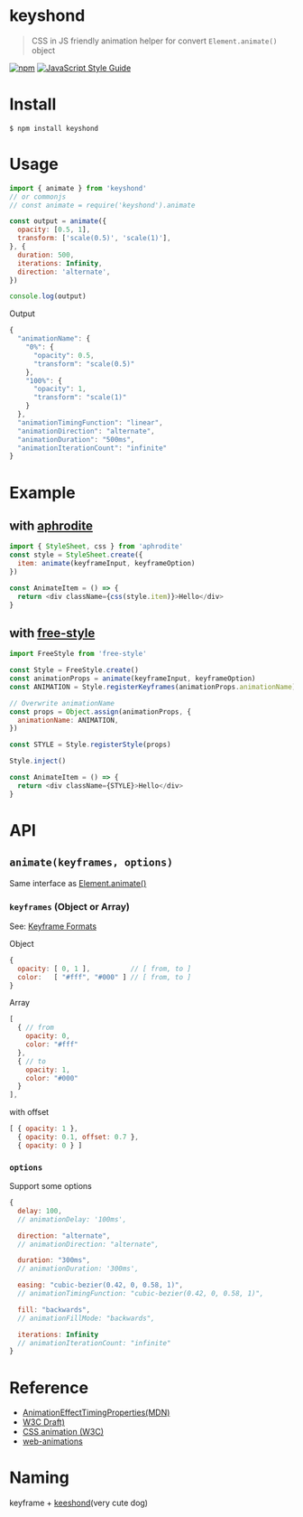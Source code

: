 # keyshond
> CSS in JS friendly animation helper for convert `Element.animate()` object

[![npm](https://img.shields.io/npm/v/keyshond.svg)](https://www.npmjs.com/package/keyshond)
[![JavaScript Style Guide](https://img.shields.io/badge/code%20style-standard-brightgreen.svg)](http://standardjs.com/)

# Install

```
$ npm install keyshond
```

# Usage

```js
import { animate } from 'keyshond'
// or commonjs
// const animate = require('keyshond').animate

const output = animate({
  opacity: [0.5, 1],
  transform: ['scale(0.5)', 'scale(1)'],
}, {
  duration: 500,
  iterations: Infinity,
  direction: 'alternate',
})

console.log(output)
```

Output

```js
{
  "animationName": {
    "0%": {
      "opacity": 0.5,
      "transform": "scale(0.5)"
    },
    "100%": {
      "opacity": 1,
      "transform": "scale(1)"
    }
  },
  "animationTimingFunction": "linear",
  "animationDirection": "alternate",
  "animationDuration": "500ms",
  "animationIterationCount": "infinite"
}
```

# Example

## with [aphrodite](https://github.com/Khan/aphrodite)

```js
import { StyleSheet, css } from 'aphrodite'
const style = StyleSheet.create({
  item: animate(keyframeInput, keyframeOption)
})

const AnimateItem = () => {
  return <div className={css(style.item)}>Hello</div>
}
```

## with [free-style](https://github.com/Khan/free-style)
```js
import FreeStyle from 'free-style'

const Style = FreeStyle.create()
const animationProps = animate(keyframeInput, keyframeOption)
const ANIMATION = Style.registerKeyframes(animationProps.animationName)

// Overwrite animationName
const props = Object.assign(animationProps, {
  animationName: ANIMATION,
})

const STYLE = Style.registerStyle(props)

Style.inject()

const AnimateItem = () => {
  return <div className={STYLE}>Hello</div>
}
```

# API

## `animate(keyframes, options)`
Same interface as [Element.animate()](https://developer.mozilla.org/en-US/docs/Web/API/Element/animate)

### `keyframes` (Object or Array)
See: [Keyframe Formats](https://developer.mozilla.org/en-US/docs/Web/API/Web_Animations_API/Keyframe_Formats)

Object

```js
{
  opacity: [ 0, 1 ],          // [ from, to ]
  color:   [ "#fff", "#000" ] // [ from, to ]  
}
```
Array

```js
[ 
  { // from
    opacity: 0,
    color: "#fff"
  }, 
  { // to
    opacity: 1,
 ​   color: "#000"
  }
],
```

with offset

```js
[ { opacity: 1 },
  { opacity: 0.1, offset: 0.7 },
  { opacity: 0 } ]
```

### `options`

Support some options

```js
{
  delay: 100,
  // animationDelay: '100ms',

  direction: "alternate",
  // animationDirection: "alternate",

  duration: "300ms",
  // animationDuration: '300ms',

  easing: "cubic-bezier(0.42, 0, 0.58, 1)",
  // animationTimingFunction: "cubic-bezier(0.42, 0, 0.58, 1)",

  fill: "backwards",
  // animationFillMode: "backwards",

  iterations: Infinity
  // animationIterationCount: "infinite"
}
```

# Reference
- [AnimationEffectTimingProperties(MDN)](https://developer.mozilla.org/en-US/docs/Web/API/AnimationEffectTimingProperties)
- [W3C Draft)](http://w3c.github.io/web-animations/)
- [CSS animation (W3C)](https://drafts.csswg.org/css-animations/)
- [web-animations](https://github.com/web-animations/web-animations-js)

# Naming

keyframe + [keeshond](https://en.wikipedia.org/wiki/Keeshond)(very cute dog)